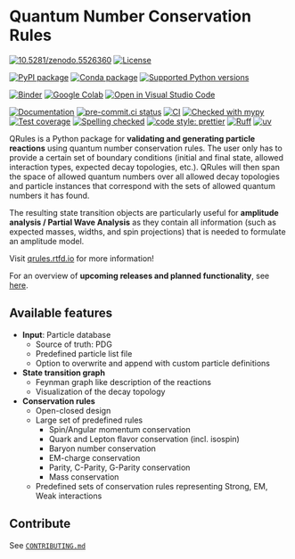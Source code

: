 # Quantum Number Conservation Rules

[![10.5281/zenodo.5526360](https://zenodo.org/badge/doi/10.5281/zenodo.5526360.svg)](https://doi.org/10.5281/zenodo.5526360)
[![License](https://img.shields.io/badge/License-Apache_2.0-blue.svg)](https://www.apache.org/licenses/LICENSE-2.0)

[![PyPI package](https://badge.fury.io/py/qrules.svg)](https://pypi.org/project/qrules)
[![Conda package](https://anaconda.org/conda-forge/qrules/badges/version.svg)](https://anaconda.org/conda-forge/qrules)
[![Supported Python versions](https://img.shields.io/pypi/pyversions/qrules)](https://pypi.org/project/qrules)

[![Binder](https://static.mybinder.org/badge_logo.svg)](https://mybinder.org/v2/gh/ComPWA/qrules/stable?urlpath=lab)
[![Google Colab](https://colab.research.google.com/assets/colab-badge.svg)](https://colab.research.google.com/github/ComPWA/qrules/blob/stable)
[![Open in Visual Studio Code](https://img.shields.io/badge/vscode-open-blue?logo=visualstudiocode)](https://open.vscode.dev/ComPWA/qrules)

[![Documentation](https://readthedocs.org/projects/qrules/badge/?version=latest)](https://qrules.readthedocs.io)
[![pre-commit.ci status](https://results.pre-commit.ci/badge/github/ComPWA/qrules/main.svg)](https://results.pre-commit.ci/latest/github/ComPWA/qrules/main)
[![CI](https://github.com/ComPWA/qrules/actions/workflows/ci.yml/badge.svg)](https://github.com/ComPWA/qrules/actions/workflows/ci.yml)
[![Checked with mypy](http://www.mypy-lang.org/static/mypy_badge.svg)](https://mypy.readthedocs.io)
[![Test coverage](https://codecov.io/gh/ComPWA/qrules/branch/main/graph/badge.svg)](https://codecov.io/gh/ComPWA/qrules)
[![Spelling checked](https://img.shields.io/badge/cspell-checked-brightgreen.svg)](https://github.com/streetsidesoftware/cspell/tree/master/packages/cspell)
[![code style: prettier](https://img.shields.io/badge/code_style-prettier-ff69b4.svg?style=flat-square)](https://github.com/prettier/prettier)
[![Ruff](https://img.shields.io/endpoint?url=https://raw.githubusercontent.com/charliermarsh/ruff/main/assets/badge/v2.json)](https://github.com/astral-sh/ruff)
[![uv](https://img.shields.io/endpoint?url=https://raw.githubusercontent.com/astral-sh/uv/main/assets/badge/v0.json)](https://github.com/astral-sh/uv)

QRules is a Python package for **validating and generating particle reactions** using
quantum number conservation rules. The user only has to provide a certain set of
boundary conditions (initial and final state, allowed interaction types, expected decay
topologies, etc.). QRules will then span the space of allowed quantum numbers over all
allowed decay topologies and particle instances that correspond with the sets of allowed
quantum numbers it has found.

The resulting state transition objects are particularly useful for **amplitude analysis
/ Partial Wave Analysis** as they contain all information (such as expected masses,
widths, and spin projections) that is needed to formulate an amplitude model.

Visit [qrules.rtfd.io](https://qrules.readthedocs.io) for more information!

For an overview of **upcoming releases and planned functionality**, see
[here](https://github.com/ComPWA/qrules/milestones?direction=asc&sort=title&state=open).

## Available features

- **Input**: Particle database
  - Source of truth: PDG
  - Predefined particle list file
  - Option to overwrite and append with custom particle definitions
- **State transition graph**
  - Feynman graph like description of the reactions
  - Visualization of the decay topology
- **Conservation rules**
  - Open-closed design
  - Large set of predefined rules
    - Spin/Angular momentum conservation
    - Quark and Lepton flavor conservation (incl. isospin)
    - Baryon number conservation
    - EM-charge conservation
    - Parity, C-Parity, G-Parity conservation
    - Mass conservation
  - Predefined sets of conservation rules representing Strong, EM, Weak interactions

## Contribute

See [`CONTRIBUTING.md`](./CONTRIBUTING.md)
